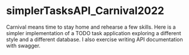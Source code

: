 # simplerTasksAPI_Carnival2022

Carnival means time to stay
home and rehearse a few skills.
Here is a simpler implementation
of a TODO task application exploring
a different style and a different 
database. I also exercise writing 
API documentation with swagger.
